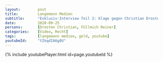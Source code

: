 ```yaml
---
layout:        post
title:         Langemann Medien
subtitle:      "Exklusiv-Interview Teil 2: Klage gegen Christian Drosten. Antworten auf Kritik & neue Entwicklungen"
date:          2020-09-25
persons:       [Drosten Christian, Füllmich Reiner]
categories:    [Video, Recht]
tags:          [langemann medien, geld, youtube]
youtubeId:     "tIkqdIA6g0U"
---
```


{% include youtubePlayer.html id=page.youtubeId %}
